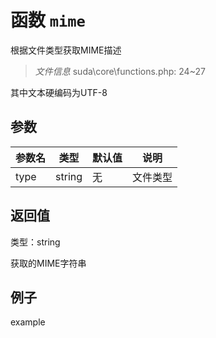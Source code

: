 # 函数 `mime`

根据文件类型获取MIME描述

> *文件信息* suda\core\functions.php: 24~27

其中文本硬编码为UTF-8


## 参数


| 参数名 | 类型 | 默认值 | 说明 |
|--------|-----|-------|-------|
| type |  string | 无 |  文件类型 |



## 返回值

类型：string

 获取的MIME字符串



## 例子

example